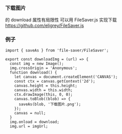 ### 下载图片

<a>的 download 属性有局限性
可以用 FileSaver.js 实现下载
https://github.com/eligrey/FileSaver.js

### 例子

```
import { saveAs } from 'file-saver/FileSaver';

export const downloadImg = (url) => {
  const img = new Image();
  img.crossOrigin = 'Anonymous';
  function download() {
    let canvas = document.createElement('CANVAS');
    const ctx = canvas.getContext('2d');
    canvas.height = this.height;
    canvas.width = this.width;
    ctx.drawImage(this, 0, 0);
    canvas.toBlob((blob) => {
      saveAs(blob, '下载图片.png');
    });
    canvas = null;
  }
  img.onload = download;
  img.url = imgUrl;
```
